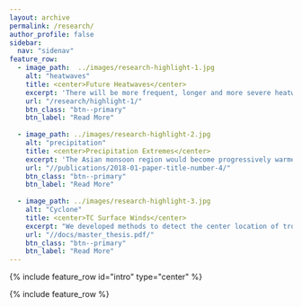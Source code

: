 ```yaml
---
layout: archive
permalink: /research/
author_profile: false
sidebar:
  nav: "sidenav"
feature_row:
  - image_path:  ../images/research-highlight-1.jpg
    alt: "heatwaves"
    title: <center>Future Heatwaves</center>
    excerpt: 'There will be more frequent, longer and more severe heatwavs in the future around the world, in linw with GHG increases and air pollution clean up. The CESM model indicates that major changes in anthropogenic aerosols over the coming century are likely to have significant impacts on future heatwaves through their indirect effects. However, there still are large uncertainties in our understanding of aerosol-cloud-radiation interactions. This leads aerosol-cloud interaction parametrization to diverse largely across climate models, making the largest contribution to uncertainties in modeled radiative forcing. Given the consequences of projected changes in heatwaves for society, improving uncertainties in aerosol-cloud-radiation interactions will be critically important for future climate risk projections and management.'
    url: "/research/highlight-1/"
    btn_class: "btn--primary"
    btn_label: "Read More"
    
  - image_path: ../images/research-highlight-2.jpg
    alt: "precipitation"
    title: <center>Precipitation Extremes</center>
    excerpt: 'The Asian monsoon region would become progressively warmer and wetter in the future under RCP8.5, while precipitation extremes will be significantly aggravated due to anthropogenic aerosol mitigation, particularly over East Asia. Sensitivities of changes in precipitation mean and extremes to local warming from aerosol reductions are much larger than that from greenhouse gas increases.HOwever, these projections have large uncertainties, related to poorly constrained model representations of certain processes, with different mechanisms operating in different regions. Given the consequences of these projected changes for society, constraining these uncertainties will be crucially important. Therefore, careful studies on the interactions between future Asian aerosol emissions trajectories and regional to large-scale climate dynamics are critical for effective climate risk management in this highly populated and vulnerable region.'
    url: "//publications/2018-01-paper-title-number-4/"
    btn_class: "btn--primary"
    btn_label: "Read More"
    
  - image_path: ../images/research-highlight-3.jpg
    alt: "Cyclone"
    title: <center>TC Surface Winds</center>
    excerpt: "We developed methods to detect the center location of tropical cyclones (TCs) as well as models for Tropical cyclone Cyclone intensity estimation and surface structure extraction using satelliete infrared imageries. We also investigate the applifcation of satellite scatterometer in estimating tropical cyclone winds.Several papers were published related to this study and formed my Master's thesis."
    url: "//docs/master_thesis.pdf/"
    btn_class: "btn--primary"
    btn_label: "Read More"
---
```


{% include feature_row id="intro" type="center" %}

{% include feature_row %}
